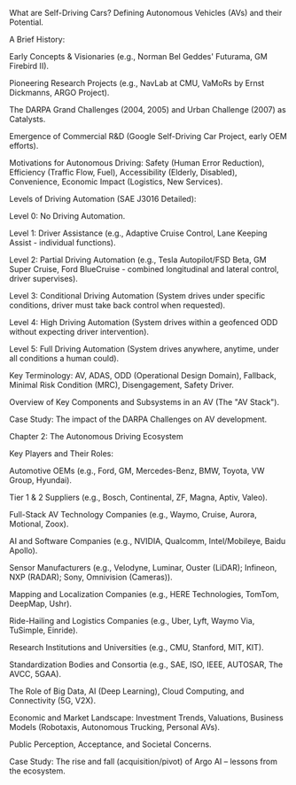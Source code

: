 What are Self-Driving Cars? Defining Autonomous Vehicles (AVs) and their Potential.

A Brief History:

Early Concepts & Visionaries (e.g., Norman Bel Geddes' Futurama, GM Firebird II).

Pioneering Research Projects (e.g., NavLab at CMU, VaMoRs by Ernst Dickmanns, ARGO Project).

The DARPA Grand Challenges (2004, 2005) and Urban Challenge (2007) as Catalysts.

Emergence of Commercial R&D (Google Self-Driving Car Project, early OEM efforts).

Motivations for Autonomous Driving: Safety (Human Error Reduction), Efficiency (Traffic Flow, Fuel), Accessibility (Elderly, Disabled), Convenience, Economic Impact (Logistics, New Services).

Levels of Driving Automation (SAE J3016 Detailed):

Level 0: No Driving Automation.

Level 1: Driver Assistance (e.g., Adaptive Cruise Control, Lane Keeping Assist - individual functions).

Level 2: Partial Driving Automation (e.g., Tesla Autopilot/FSD Beta, GM Super Cruise, Ford BlueCruise - combined longitudinal and lateral control, driver supervises).

Level 3: Conditional Driving Automation (System drives under specific conditions, driver must take back control when requested).

Level 4: High Driving Automation (System drives within a geofenced ODD without expecting driver intervention).

Level 5: Full Driving Automation (System drives anywhere, anytime, under all conditions a human could).

Key Terminology: AV, ADAS, ODD (Operational Design Domain), Fallback, Minimal Risk Condition (MRC), Disengagement, Safety Driver.

Overview of Key Components and Subsystems in an AV (The "AV Stack").

Case Study: The impact of the DARPA Challenges on AV development.

Chapter 2: The Autonomous Driving Ecosystem

Key Players and Their Roles:

Automotive OEMs (e.g., Ford, GM, Mercedes-Benz, BMW, Toyota, VW Group, Hyundai).

Tier 1 & 2 Suppliers (e.g., Bosch, Continental, ZF, Magna, Aptiv, Valeo).

Full-Stack AV Technology Companies (e.g., Waymo, Cruise, Aurora, Motional, Zoox).

AI and Software Companies (e.g., NVIDIA, Qualcomm, Intel/Mobileye, Baidu Apollo).

Sensor Manufacturers (e.g., Velodyne, Luminar, Ouster (LiDAR); Infineon, NXP (RADAR); Sony, Omnivision (Cameras)).

Mapping and Localization Companies (e.g., HERE Technologies, TomTom, DeepMap, Ushr).

Ride-Hailing and Logistics Companies (e.g., Uber, Lyft, Waymo Via, TuSimple, Einride).

Research Institutions and Universities (e.g., CMU, Stanford, MIT, KIT).

Standardization Bodies and Consortia (e.g., SAE, ISO, IEEE, AUTOSAR, The AVCC, 5GAA).

The Role of Big Data, AI (Deep Learning), Cloud Computing, and Connectivity (5G, V2X).

Economic and Market Landscape: Investment Trends, Valuations, Business Models (Robotaxis, Autonomous Trucking, Personal AVs).

Public Perception, Acceptance, and Societal Concerns.

Case Study: The rise and fall (acquisition/pivot) of Argo AI – lessons from the ecosystem.
